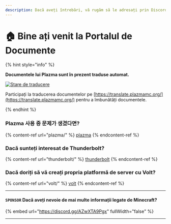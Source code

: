 ```yaml
---
description: Dacă aveți întrebări, vă rugăm să le adresați prin Discord sau GitHub Discussions.
---
```


# 🏠 Bine ați venit la Portalul de Documente

{% hint style="info" %}

**Documentele lui Plazma sunt în prezent traduse automat.**

[![Stare de traducere](https://badge.plazmamc.org/internal/crowdin)](https://translate.plazmamc.org/)

Participați la traducerea documentelor pe [https://translate.plazmamc.org/](https://translate.plazmamc.org/) pentru a îmbunătăți documentele.

{% endhint %}

### Plazma 사용 중 문제가 생겼다면?

{% content-ref url="plazma/" %}
[plazma](plazma/)
{% endcontent-ref %}

### Dacă sunteți interesat de Thunderbolt?

{% content-ref url="thunderbolt/" %}
[thunderbolt](thunderbolt/)
{% endcontent-ref %}

### Dacă doriți să vă creați propria platformă de server cu Volt?

{% content-ref url="volt/" %}
[volt](volt/)
{% endcontent-ref %}

***

#### `SPONSOR` Dacă aveți nevoie de mai multe informații legate de Minecraft? <a href="#etc-1" id="etc-1"></a>

{% embed url="https://discord.gg/AZwXTA9Pgx" fullWidth="false" %}

***
